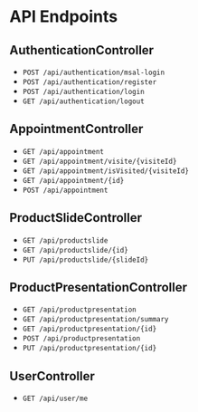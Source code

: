 # API Endpoints

## AuthenticationController

- `POST /api/authentication/msal-login`
- `POST /api/authentication/register`
- `POST /api/authentication/login`
- `GET /api/authentication/logout`

## AppointmentController

- `GET /api/appointment`
- `GET /api/appointment/visite/{visiteId}`
- `GET /api/appointment/isVisited/{visiteId}`
- `GET /api/appointment/{id}`
- `POST /api/appointment`

## ProductSlideController

- `GET /api/productslide`
- `GET /api/productslide/{id}`
- `PUT /api/productslide/{slideId}`

## ProductPresentationController

- `GET /api/productpresentation`
- `GET /api/productpresentation/summary`
- `GET /api/productpresentation/{id}`
- `POST /api/productpresentation`
- `PUT /api/productpresentation/{id}`

## UserController

- `GET /api/user/me`